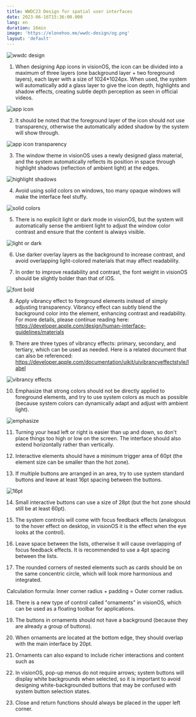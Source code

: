 ```yaml
---
title: WWDC23 Design for spatial user interfaces
date: 2023-06-16T15:36:00.000
lang: en
duration: 16min
image: 'https://elonehoo.me/wwdc-design/og.png'
layout: 'default'
---
```


![wwdc design](/wwdc-design/og.png)

1. When designing App icons in visionOS, the icon can be divided into a maximum of three layers (one background layer + two foreground layers), each layer with a size of 1024*1024px. When used, the system will automatically add a glass layer to give the icon depth, highlights and shadow effects, creating subtle depth perception as seen in official videos.

![app icon](/wwdc-design/app-icon.png)

2. It should be noted that the foreground layer of the icon should not use transparency, otherwise the automatically added shadow by the system will show through.

![app icon transparency](/wwdc-design/transparency.png)

3. The window theme in visionOS uses a newly designed glass material, and the system automatically reflects its position in space through highlight shadows (reflection of ambient light) at the edges.

![highlight shadows](/wwdc-design/highlight-shadows.png)

4. Avoid using solid colors on windows, too many opaque windows will make the interface feel stuffy.

![solid colors](/wwdc-design/solid-colors.png)

5. There is no explicit light or dark mode in visionOS, but the system will automatically sense the ambient light to adjust the window color contrast and ensure that the content is always visible.

![light or dark](/wwdc-design/light-or-dark.png)

6. Use darker overlay layers as the background to increase contrast, and avoid overlapping light-colored materials that may affect readability.

7. In order to improve readability and contrast, the font weight in visionOS should be slightly bolder than that of iOS.

![font bold](/wwdc-design/font-bold.png)

8. Apply vibrancy effect to foreground elements instead of simply adjusting transparency. Vibrancy effect can subtly blend the background color into the element, enhancing contrast and readability. For more details, please continue reading here: https://developer.apple.com/design/human-interface-guidelines/materials

9. There are three types of vibrancy effects: primary, secondary, and tertiary, which can be used as needed. Here is a related document that can also be referenced: https://developer.apple.com/documentation/uikit/uivibrancyeffectstyle/label

![vibrancy effects](/wwdc-design/vibrancy-effects.png)

10. Emphasize that strong colors should not be directly applied to foreground elements, and try to use system colors as much as possible (because system colors can dynamically adapt and adjust with ambient light).

![emphasize](/wwdc-design/emphasize.png)

11. Turning your head left or right is easier than up and down, so don't place things too high or low on the screen. The interface should also extend horizontally rather than vertically.

12. Interactive elements should have a minimum trigger area of 60pt (the element size can be smaller than the hot zone).

13. If multiple buttons are arranged in an area, try to use system standard buttons and leave at least 16pt spacing between the buttons.

![16pt](/wwdc-design/16pt.png)

14. Small interactive buttons can use a size of 28pt (but the hot zone should still be at least 60pt).

15. The system controls will come with focus feedback effects (analogous to the hover effect on desktop, in visionOS it is the effect when the eye looks at the control).

16. Leave space between the lists, otherwise it will cause overlapping of focus feedback effects. It is recommended to use a 4pt spacing between the lists.

17. The rounded corners of nested elements such as cards should be on the same concentric circle, which will look more harmonious and integrated.

Calculation formula: Inner corner radius + padding = Outer corner radius.

18. There is a new type of control called "ornaments" in visionOS, which can be used as a floating toolbar for applications.

19. The buttons in ornaments should not have a background (because they are already a group of buttons).

20. When ornaments are located at the bottom edge, they should overlap with the main interface by 20pt.

21. Ornaments can also expand to include richer interactions and content such as

22. In visionOS, pop-up menus do not require arrows; system buttons will display white backgrounds when selected, so it is important to avoid designing white-backgrounded buttons that may be confused with system button selection states.

23. Close and return functions should always be placed in the upper left corner.
